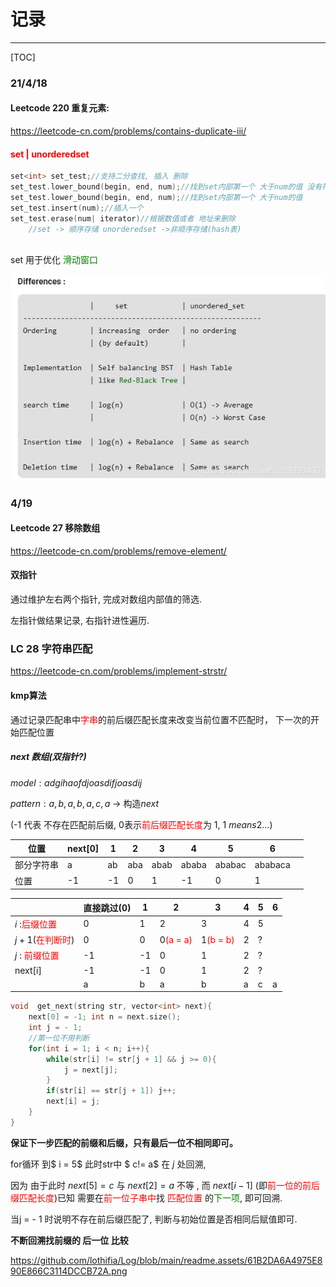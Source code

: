 # 记录

------

[TOC]



### 21/4/18

#### Leetcode 220 重复元素: 

https://leetcode-cn.com/problems/contains-duplicate-iii/

#### <font color='red'>set | unorderedset</font> 

```c++
set<int> set_test;//支持二分查找, 插入 删除
set_test.lower_bound(begin, end, num);//找到set内部第一个 大于num的值 没有符合条件的则找到set_test.end();
set_test.lower_bound(begin, end, num);//找到set内部第一个 大于num的值
set_test.insert(num);//插入一个
set_test.erase(num| iterator)//根据数值或者 地址来删除
    //set -> 顺序存储 unorderedset ->非顺序存储(hash表)
    
```

set 用于优化 <font color='green'>滑动窗口</font> 

![Image text](https://github.com/lothifia/Log/blob/main/readme.assets/20191106171908375-1618682427723.png)



### 4/19

#### Leetcode 27 移除数组

https://leetcode-cn.com/problems/remove-element/

#### 双指针

通过维护左右两个指针, 完成对数组内部值的筛选.

左指针做结果记录, 右指针进性遍历.



### LC 28 字符串匹配

https://leetcode-cn.com/problems/implement-strstr/

#### kmp算法

通过记录匹配串中<font color='red'>字串</font>的前后缀匹配长度来改变当前位置不匹配时， 下一次的开始匹配位置

##### next 数组(双指针?)

$model : adgihaofdjoasdifjoasdij$

$pattern: a, b, a, b, a, c, a$ -> 构造$next$

(-1 代表 不存在匹配前后缀, 0表示<font color='red'>前后缀匹配长度</font>为 1, 1 $means$2...)

| 位置       | next[0] | 1    | 2    | 3    | 4     | 5      | 6       |      |
| ---------- | ------- | ---- | ---- | ---- | ----- | ------ | ------- | ---- |
| 部分字符串 | a       | ab   | aba  | abab | ababa | ababac | ababaca |      |
| 位置       | -1      | -1   | 0    | 1    | -1    | 0      | 1       |      |

|                                            | 直接跳过(0) | 1    | 2                                 | 3                                 | 4    | 5    | 6    |
| ------------------------------------------ | ----------- | ---- | --------------------------------- | --------------------------------- | ---- | ---- | ---- |
| $i$ :<font color='red'>后缀位置</font>     | 0           | 1    | 2                                 | 3                                 | 4    | 5    |      |
| $j + 1$(<font color='red'>在判断时</font>) | 0           | 0    | 0<font color='red'>(a = a)</font> | 1<font color='red'>(b = b)</font> | 2    | ?    |      |
| $j$ : <font color='red'>前缀位置</font>    | -1          | -1   | 0                                 | 1                                 | 2    | ?    |      |
| next[i]                                    | -1          | -1   | 0                                 | 1                                 | 2    | ?    |      |
|                                            | a           | b    | a                                 | b                                 | a    | c    | a    |



```c++
void  get_next(string str, vector<int> next){
    next[0] = -1; int n = next.size();
    int j = - 1;
    //第一位不用判断
    for(int i = 1; i < n; i++){
        while(str[i] != str[j + 1] && j >= 0){
            j = next[j];
        }
        if(str[i] == str[j + 1]) j++;
        next[i] = j;
    }
}
```

**保证下一步匹配的前缀和后缀，只有最后一位不相同即可。**

for循环 到$ i = 5$  此时str中 $ c!= a$ 在  $j$ 处回溯, 

因为 由于此时 $next[5] = c$ 与 $next[2] = a$ 不等 , 而 $next[i - 1]$ (即<font color='red'>前一位的前后缀匹配长度</font>)已知 需要在<font color='red'>前一位子串中</font>找 <font color='red'>匹配位置</font> 的<font color='green'>下一项</font>, 即可回溯. 

当j = - 1 时说明不存在前后缀匹配了, 判断与初始位置是否相同后赋值即可.

**不断回溯找前缀的 后一位 比较**

https://github.com/lothifia/Log/blob/main/readme.assets/61B2DA6A4975E890E866C3114DCCB72A.png